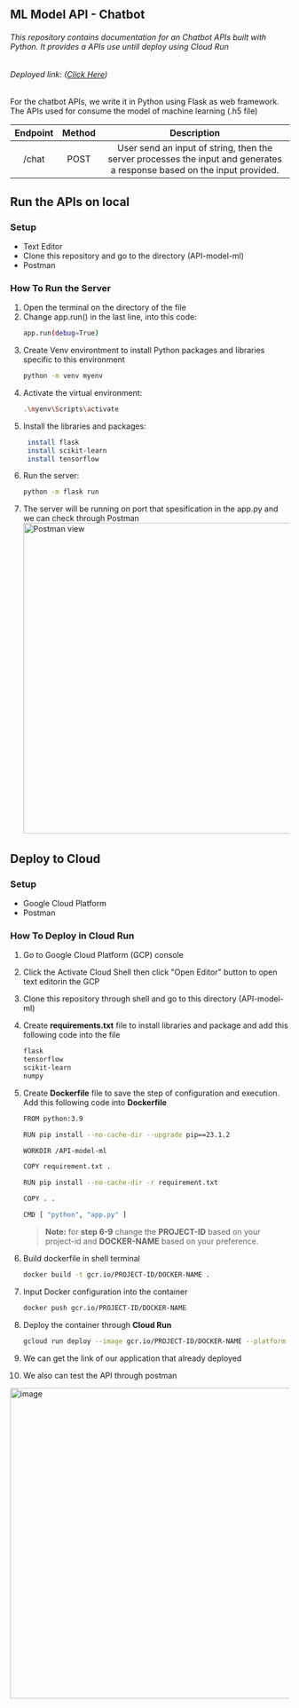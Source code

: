 ## ML Model API - Chatbot

###### This repository contains documentation for an Chatbot APIs built with Python. It provides a APIs use untill deploy using Cloud Run
###### Deployed link: ([Click Here](http://handlebarsjs.com/))
For the chatbot APIs, we write it in Python using Flask as web framework. The APIs used for consume the model of machine learning (.h5 file)


| Endpoint | Method | Description |
|:--------------:|:--------------:|:--------------:|
| /chat        | POST         | User send an input of string, then the server processes the input and generates a response based on the input provided.        |

## Run the APIs on local

### Setup
- Text Editor
- Clone this repository and go to the directory (API-model-ml)
- Postman

### How To Run the Server
1. Open the terminal on the directory of the file
2. Change app.run() in the last line, into this code:
   ```sh
   app.run(debug=True)
   ```
3. Create Venv environtment to install Python packages and libraries specific to this environment
   ```sh
   python -m venv myenv
   ```
4. Activate the virtual environment:
   ```sh
   .\myenv\Scripts\activate
   ```
5. Install the libraries and packages:
   ```sh
    install flask
    install scikit-learn
    install tensorflow
    ```
6. Run the server:
    ```sh
    python -m flask run
    ```
7. The server will be running on port that spesification in the app.py and we can check through Postman
    <img width="560" alt="Postman view" src="https://github.com/Rjndrkha/Acmetech/assets/88034186/8f8058b8-0f21-4bcb-8e77-79cdabe2556c">

## Deploy to Cloud
### Setup
- Google Cloud Platform
- Postman

### How To Deploy in Cloud Run
1. Go to Google Cloud Platform (GCP) console
2. Click the Activate Cloud Shell then click "Open Editor" button to open text editorin the GCP
3. Clone this repository through shell and go to this directory (API-model-ml)
4. Create **requirements.txt** file to install libraries and package and add this following code into the file
   ```sh
   flask
   tensorflow
   scikit-learn
   numpy
   ```

5. Create **Dockerfile** file to save the step of configuration and execution. Add this following code into **Dockerfile**
   ```sh
   FROM python:3.9

   RUN pip install --no-cache-dir --upgrade pip==23.1.2

   WORKDIR /API-model-ml

   COPY requirement.txt .

   RUN pip install --no-cache-dir -r requirement.txt

   COPY . .

   CMD [ "python", "app.py" ]
   ```
   > **Note:** for **step 6-9** change the **PROJECT-ID** based on your project-id and **DOCKER-NAME** based on your preference.
6. Build dockerfile in shell terminal
   ```sh
   docker build -t gcr.io/PROJECT-ID/DOCKER-NAME .
   ```
7. Input Docker configuration into the container
   ```sh
   docker push gcr.io/PROJECT-ID/DOCKER-NAME
   ```
8. Deploy the container through **Cloud Run**
   ```sh
   gcloud run deploy --image gcr.io/PROJECT-ID/DOCKER-NAME --platform managed
   ```
9. We can get the link of our application that already deployed
10. We also can test the API through postman
   <img width="560" alt="image" src="https://github.com/Rjndrkha/Acmetech/assets/88034186/98b0d88e-f048-4210-ae55-b75dbd943301">

